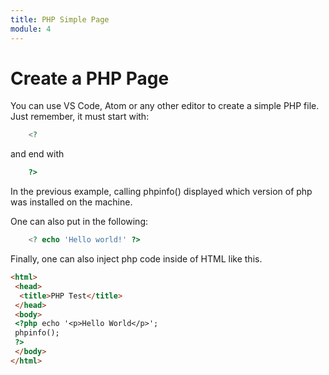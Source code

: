 ```yaml
---
title: PHP Simple Page
module: 4
---
```


# Create a PHP Page

You can use VS Code, Atom or any other editor to create a simple PHP file.  Just remember, it must start with:

```php
    <?
```
and end with
```php
    ?>
```
In the previous example, calling phpinfo() displayed which version of php was installed on the machine.

One can also put in the following:

```php
    <? echo 'Hello world!' ?>
```

Finally, one can also inject php code inside of HTML like this.

```html
<html>
 <head>
  <title>PHP Test</title>
 </head>
 <body>
 <?php echo '<p>Hello World</p>';
 phpinfo();
 ?> 
 </body>
</html>
```
